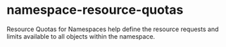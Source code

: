 # namespace-resource-quotas
Resource Quotas for Namespaces help define the resource requests and limits available to all objects within the namespace.
